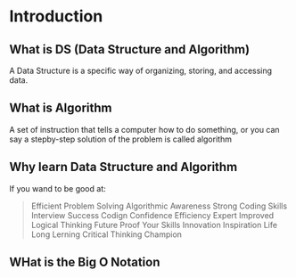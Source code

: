# Introduction

## What is DS (Data Structure and Algorithm)

A Data Structure is a specific way of organizing, storing, and accessing data.

## What is Algorithm

A set of instruction that tells a computer how to do something, or you can say a stepby-step solution of the problem is called algorithm

## Why learn Data Structure and Algorithm

If you wand to be good at:

> Efficient Problem Solving
> Algorithmic Awareness
> Strong Coding Skills
> Interview Success
> Codign Confidence
> Efficiency Expert
> Improved Logical Thinking
> Future Proof Your Skills
> Innovation Inspiration
> Life Long Lerning
> Critical Thinking Champion

## WHat is the Big O Notation
